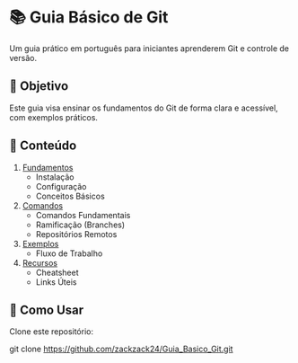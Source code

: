 # 📚 Guia Básico de Git

Um guia prático em português para iniciantes aprenderem Git e controle de versão.

## 🎯 Objetivo
Este guia visa ensinar os fundamentos do Git de forma clara e acessível, com exemplos práticos.

## 📖 Conteúdo
1. [Fundamentos](fundamentos/01-instalacao.md)
   - Instalação
   - Configuração
   - Conceitos Básicos
2. [Comandos](comandos/01-comandos-basicos.md)
   - Comandos Fundamentais
   - Ramificação (Branches)
   - Repositórios Remotos
3. [Exemplos](exemplos/fluxo-trabalho.md)
   - Fluxo de Trabalho
4. [Recursos](recursos/cheatsheet.md)
   - Cheatsheet
   - Links Úteis

## 🚀 Como Usar
Clone este repositório:

git clone https://github.com/zackzack24/Guia_Basico_Git.git